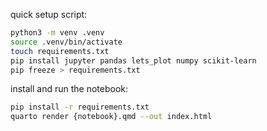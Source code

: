quick setup script:

```bash
python3 -m venv .venv
source .venv/bin/activate
touch requirements.txt
pip install jupyter pandas lets_plot numpy scikit-learn
pip freeze > requirements.txt
```
install and run the notebook:
```bash
pip install -r requirements.txt
quarto render {notebook}.qmd --out index.html